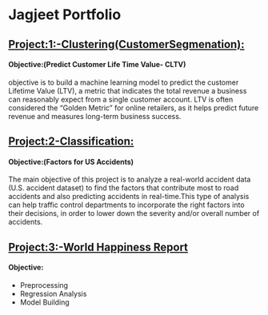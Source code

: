 # Jagjeet Portfolio

## [Project:1:-Clustering(CustomerSegmenation):](https://github.com/jagjeetrathore/E-Commerce-System)
#### Objective:(Predict Customer Life Time Value- CLTV)
objective is to build a machine learning model to predict the customer Lifetime Value (LTV), a metric that indicates the total revenue a business can reasonably expect from a single customer account. LTV is often considered the “Golden Metric” for online retailers, as it helps predict future revenue and measures long-term business success.
## [Project:2-Classification:](https://github.com/jagjeetrathore/USaccidents)
#### Objective:(Factors for US Accidents)
The main objective of this project is to analyze a real-world accident data (U.S. accident dataset) to find the factors that contribute most to road accidents and also predicting accidents in real-time.This type of analysis can help traffic control departments to incorporate the right factors into their decisions, in order to lower down the severity and/or overall number of accidents.
## [Project:3:-World Happiness Report](https://github.com/jagjeetrathore/WorldHappinessReport)
#### Objective: 
* Preprocessing
* Regression Analysis
* Model Building 



